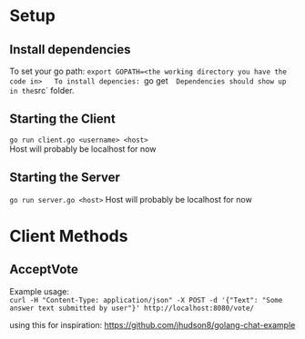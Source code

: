 Setup
===
Install dependencies
---
To set your go path: `export GOPATH=<the working directory you have the code in>  
To install depencies: `go get`  
Dependencies should show up in the `src` folder.  

Starting the Client
---
`go run client.go <username> <host>`  
Host will probably be localhost for now  

Starting the Server
---
`go run server.go <host>`
Host will probably be localhost for now  

Client Methods
===
AcceptVote
---
Example usage:  
 `curl -H "Content-Type: application/json" -X POST -d '{"Text": "Some answer text submitted by user"}' http://localhost:8080/vote/`

using this for inspiration: https://github.com/jhudson8/golang-chat-example
